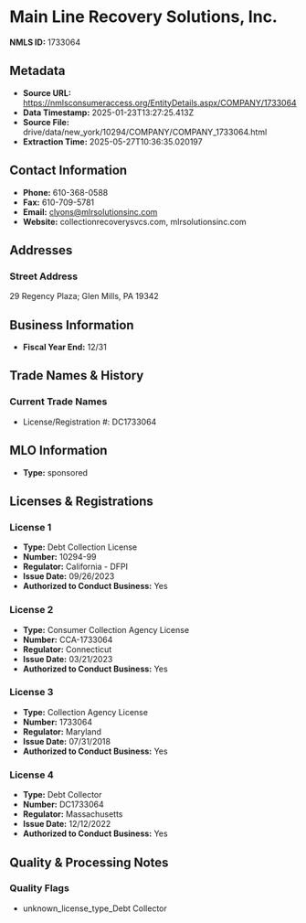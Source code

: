 # Main Line Recovery Solutions, Inc.

**NMLS ID:** 1733064

## Metadata
- **Source URL:** https://nmlsconsumeraccess.org/EntityDetails.aspx/COMPANY/1733064
- **Data Timestamp:** 2025-01-23T13:27:25.413Z
- **Source File:** drive/data/new_york/10294/COMPANY/COMPANY_1733064.html
- **Extraction Time:** 2025-05-27T10:36:35.020197

## Contact Information
- **Phone:** 610-368-0588
- **Fax:** 610-709-5781
- **Email:** clyons@mlrsolutionsinc.com
- **Website:** collectionrecoverysvcs.com, mlrsolutionsinc.com

## Addresses
### Street Address
29 Regency Plaza; Glen Mills, PA 19342

## Business Information
- **Fiscal Year End:** 12/31

## Trade Names & History
### Current Trade Names
- License/Registration #: DC1733064

## MLO Information
- **Type:** sponsored

## Licenses & Registrations

### License 1
- **Type:** Debt Collection License
- **Number:** 10294-99
- **Regulator:** California - DFPI
- **Issue Date:** 09/26/2023
- **Authorized to Conduct Business:** Yes

### License 2
- **Type:** Consumer Collection Agency License
- **Number:** CCA-1733064
- **Regulator:** Connecticut
- **Issue Date:** 03/21/2023
- **Authorized to Conduct Business:** Yes

### License 3
- **Type:** Collection Agency License
- **Number:** 1733064
- **Regulator:** Maryland
- **Issue Date:** 07/31/2018
- **Authorized to Conduct Business:** Yes

### License 4
- **Type:** Debt Collector
- **Number:** DC1733064
- **Regulator:** Massachusetts
- **Issue Date:** 12/12/2022
- **Authorized to Conduct Business:** Yes

## Quality & Processing Notes
### Quality Flags
- unknown_license_type_Debt Collector

